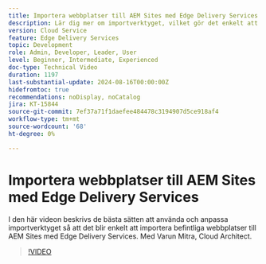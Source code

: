 ```yaml
---
title: Importera webbplatser till AEM Sites med Edge Delivery Services
description: Lär dig mer om importverktyget, vilket gör det enkelt att importera webbplatser till AEM Sites med Edge Delivery Services.
version: Cloud Service
feature: Edge Delivery Services
topic: Development
role: Admin, Developer, Leader, User
level: Beginner, Intermediate, Experienced
doc-type: Technical Video
duration: 1197
last-substantial-update: 2024-08-16T00:00:00Z
hidefromtoc: true
recommendations: noDisplay, noCatalog
jira: KT-15844
source-git-commit: 7ef37a71f1daefee484478c3194907d5ce918af4
workflow-type: tm+mt
source-wordcount: '68'
ht-degree: 0%

---
```



# Importera webbplatser till AEM Sites med Edge Delivery Services

I den här videon beskrivs de bästa sätten att använda och anpassa importverktyget så att det blir enkelt att importera befintliga webbplatser till AEM Sites med Edge Delivery Services. Med Varun Mitra, Cloud Architect.

>[!VIDEO](https://video.tv.adobe.com/v/3431603/?learn=on)

